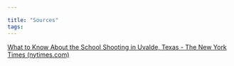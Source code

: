 ```yaml
---

title: "Sources"
tags:
---
```

[What to Know About the School Shooting in Uvalde, Texas - The New York Times (nytimes.com)](https://www.nytimes.com/article/uvalde-texas-school-shooting.html)

